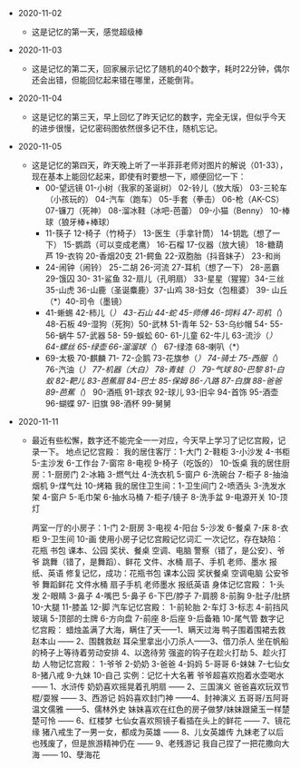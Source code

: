 * 2020-11-02
  * 这是记忆的第一天，感觉超级棒
* 2020-11-03
  * 这是记忆的第二天，回家展示记忆了随机的40个数字，耗时22分钟，偶尔还会出错，但能回忆起来错在哪里，还能倒背。
* 2020-11-04
  * 这是记忆的第三天，早上回忆了昨天记忆的数字，完全无误，但似乎今天的进步很慢，记忆密码图依然很多记不住，随机忘记。
* 2020-11-05
  * 这是记忆的第四天，昨天晚上听了一半菲菲老师对图片的解说（01-33），现在基本上能回忆起来，即使有时要想一下，顺便回忆一下：
    - 00-望远镜 01-小树（我家的圣诞树） 02-铃儿（放大版） 03-三轮车（小孩玩的） 04-汽车（跑车） 05-手套（拳击） 06-枪（AK-CS） 07-镰刀（死神） 08-溜冰鞋（冰吧-芭蕾） 09-小猫（Benny） 10-棒球（狼牙棒+棒球） 
    - 11-筷子 12-椅子（竹椅子） 13-医生（手拿针筒） 14-钥匙（想了一下） 15-鹦鹉（可以变成老鹰） 16-石榴 17-仪器（放大镜） 18-糖葫芦 19-衣钩 20-香烟20支 21-鳄鱼 22-双胞胎（抖音妹子） 23-和尚 
    - 24-闹钟（闹铃） 25-二胡 26-河流 27-耳机（想了一下） 28-恶霸 29-饿囚 30- 31-鲨鱼 32-扇儿（孔明扇） 33-星星（猩猩）34-三丝 35-山虎 36-山鹿（圣诞麋鹿）37-山鸡 38-妇女（包租婆） 39- 山丘（*）40-司令（墨镜）
    - 41-蜥蜴 42-柿儿（*） 43-石山 44-蛇 45-师傅 46-饲料 47-司机（*） 48-石板 49-湿狗（死狗）50-武林 51-青年 52- 53-乌纱帽 54- 55- 56-蜗牛 57-武器 58- 59-蜈蚣 60- 61-儿童 62-牛儿 63-流沙（*） 64-螺丝 65-绿壶 66-溜溜球（*） 67-绿漆 68-喇叭（*）
    - 69-太极 70-麒麟 71- 72-企鹅 73-花旗参（*） 74-骑士 75-西服（*） 76-汽油（*） 77-机器（*大白） 78-青蛙（*） 79-气球 80-巴黎 81-白蚁 82-靶儿 83-芭蕉扇 84-巴士 85-保姆 86-八路 87-白旗 88-爸爸 89-芭蕉（*） 90-酒瓶 91-球衣 92-球儿 93-旧伞 94-首饰 95-酒壶 96-蝴蝶 97- 旧旗 98-酒杯 99-舅舅

* 2020-11-11 
  * 最近有些松懈，数字还不能完全一一对应，今天早上学习了记忆宫殿，记录一下。
    地点记忆宫殿：
      我的居住客厅：1-大门 2-鞋柜 3-小沙发 4-书柜 5-主沙发 6-工作台  7-窗帘 8-电视 9-椅子（吃饭的） 10-饭桌
      我的居住厨房：1-厨房门 2-冰箱 3-燃气灶 4-洗衣机 5-窗户 6-洗碗台  7-柜子 8-抽油烟机 9-煤气灶 10-烤箱
      我的居住卫生间：1-卫生间门 2-喷洒头 3-洗发水架 4-窗户 5-毛巾架 6-抽水马桶 7-柜子/镜子 8-洗手盆 9-电源开关 10-顶灯
      
      两室一厅的小房子：1-门 2-厨房 3-电视 4-阳台 5-沙发 6-餐桌 7-床 8-衣柜 9-卫生间 10-画
      使用小房子记忆宫殿记忆词汇
      一次记忆，存在缺陷：花瓶 书包 课本、公园 奖状、餐桌 空调、电脑 警察（错了，是公安）、爷爷 跳舞（错了，是舞蹈）、鲜花 文件、水桶 扇子、手机 老师、墨水  报纸、英语
      修复记忆，成功：花瓶书包 课本公园 奖状餐桌 空调电脑 公安爷爷 舞蹈鲜花 文件水桶 扇子手机 老师墨水 报纸英语
    身体记忆宫殿：
      1-头发 2-眼睛 3-鼻子 4-嘴巴 5-鼻子 6-下巴/脖子 7-肩膀 8-前胸 9-肚子/肚脐 10-大腿 11-膝盖 12-脚
    汽车记忆宫殿：
      1-前轮胎 2-车灯 3-标志 4-前挡风玻璃 5-顶部的士牌 6-方向盘 7-前座 8-后座 9-后备箱 10-尾气管
    数字记忆宫殿：
      蜡烛盖满了大海，瞒住了天——1、瞒天过海
      鸭子围着围裙去救赵本山 —— 2、围魏救赵
      耳朵里拿出小刀杀人——3、借刀杀人
      坐在帆船的椅子上等待着劳动安排   4、以逸待劳
      强盗的钩子在趁火打劫 5、趁火打劫
     人物记忆宫殿：
      1-爷爷 2-奶奶 3-爸爸 4-妈妈 5-哥哥 6-妹妹 7-七仙女 8-猪八戒 9-九妹 10-自己
      实例：记忆十大名著
      爷爷超喜欢抱着水壶喝水 —— 1、水浒传
      奶奶喜欢摇晃着孔明扇 —— 2、三国演义
      爸爸喜欢玩双节棍/耍猴 —— 3、西游记
      妈妈喜欢封门神 ——4、封神演义
      五哥哥/五阿哥温文儒雅 ——5、儒林外史
      妹妹喜欢在红色的房子做梦/妹妹跟黛玉一样楚楚可怜 —— 6、红楼梦
      七仙女喜欢照镜子看插在头上的鲜花 —— 7、镜花缘
      猪八戒生了一男一女，都成为英雄 —— 8、儿女英雄传
      九妹老了以后也残废了，但是旅游精神仍在 —— 9、老残游记
      我自己捏了一把花撒向大海 —— 10、孽海花
      
